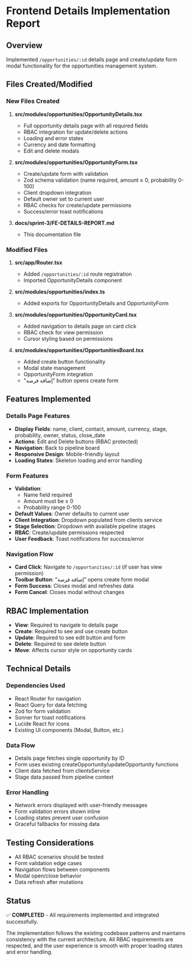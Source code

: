 # Frontend Details Implementation Report

## Overview
Implemented `/opportunities/:id` details page and create/update form modal functionality for the opportunities management system.

## Files Created/Modified

### New Files Created
1. **src/modules/opportunities/OpportunityDetails.tsx**
   - Full opportunity details page with all required fields
   - RBAC integration for update/delete actions
   - Loading and error states
   - Currency and date formatting
   - Edit and delete modals

2. **src/modules/opportunities/OpportunityForm.tsx**
   - Create/update form with validation
   - Zod schema validation (name required, amount ≥ 0, probability 0-100)
   - Client dropdown integration
   - Default owner set to current user
   - RBAC checks for create/update permissions
   - Success/error toast notifications

3. **docs/sprint-3/FE-DETAILS-REPORT.md**
   - This documentation file

### Modified Files
1. **src/app/Router.tsx**
   - Added `/opportunities/:id` route registration
   - Imported OpportunityDetails component

2. **src/modules/opportunities/index.ts**
   - Added exports for OpportunityDetails and OpportunityForm

3. **src/modules/opportunities/OpportunityCard.tsx**
   - Added navigation to details page on card click
   - RBAC check for view permission
   - Cursor styling based on permissions

4. **src/modules/opportunities/OpportunitiesBoard.tsx**
   - Added create button functionality
   - Modal state management
   - OpportunityForm integration
   - "إضافة فرصة" button opens create form

## Features Implemented

### Details Page Features
- **Display Fields**: name, client, contact, amount, currency, stage, probability, owner, status, close_date
- **Actions**: Edit and Delete buttons (RBAC protected)
- **Navigation**: Back to pipeline board
- **Responsive Design**: Mobile-friendly layout
- **Loading States**: Skeleton loading and error handling

### Form Features
- **Validation**: 
  - Name field required
  - Amount must be ≥ 0
  - Probability range 0-100
- **Default Values**: Owner defaults to current user
- **Client Integration**: Dropdown populated from clients service
- **Stage Selection**: Dropdown with available pipeline stages
- **RBAC**: Create/update permissions respected
- **User Feedback**: Toast notifications for success/error

### Navigation Flow
- **Card Click**: Navigate to `/opportunities/:id` (if user has view permission)
- **Toolbar Button**: "إضافة فرصة" opens create form modal
- **Form Success**: Closes modal and refreshes data
- **Form Cancel**: Closes modal without changes

## RBAC Implementation
- **View**: Required to navigate to details page
- **Create**: Required to see and use create button
- **Update**: Required to see edit button and form
- **Delete**: Required to see delete button
- **Move**: Affects cursor style on opportunity cards

## Technical Details

### Dependencies Used
- React Router for navigation
- React Query for data fetching
- Zod for form validation
- Sonner for toast notifications
- Lucide React for icons
- Existing UI components (Modal, Button, etc.)

### Data Flow
- Details page fetches single opportunity by ID
- Form uses existing createOpportunity/updateOpportunity functions
- Client data fetched from clientsService
- Stage data passed from pipeline context

### Error Handling
- Network errors displayed with user-friendly messages
- Form validation errors shown inline
- Loading states prevent user confusion
- Graceful fallbacks for missing data

## Testing Considerations
- All RBAC scenarios should be tested
- Form validation edge cases
- Navigation flows between components
- Modal open/close behavior
- Data refresh after mutations

## Status
✅ **COMPLETED** - All requirements implemented and integrated successfully.

The implementation follows the existing codebase patterns and maintains consistency with the current architecture. All RBAC requirements are respected, and the user experience is smooth with proper loading states and error handling.